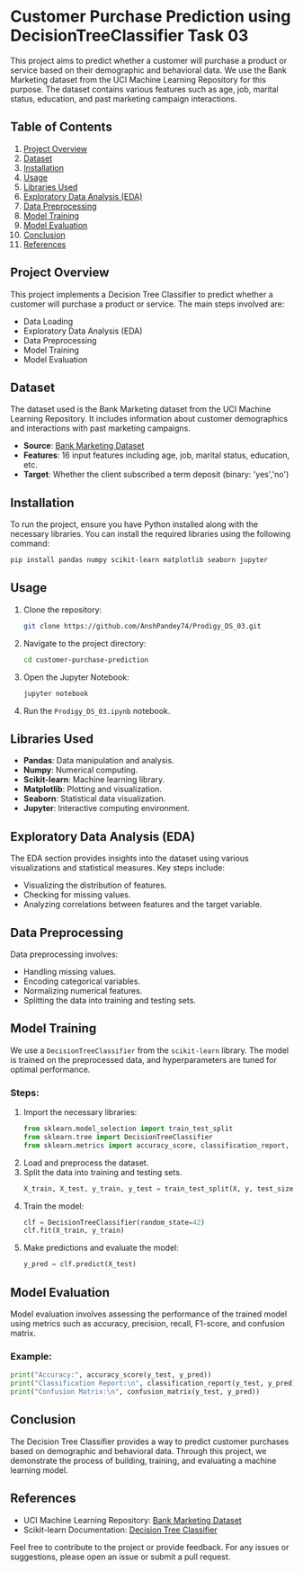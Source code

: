 # Customer Purchase Prediction using DecisionTreeClassifier Task 03

This project aims to predict whether a customer will purchase a product or service based on their demographic and behavioral data. We use the Bank Marketing dataset from the UCI Machine Learning Repository for this purpose. The dataset contains various features such as age, job, marital status, education, and past marketing campaign interactions.

## Table of Contents
1. [Project Overview](#project-overview)
2. [Dataset](#dataset)
3. [Installation](#installation)
4. [Usage](#usage)
5. [Libraries Used](#libraries-used)
6. [Exploratory Data Analysis (EDA)](#exploratory-data-analysis-eda)
7. [Data Preprocessing](#data-preprocessing)
8. [Model Training](#model-training)
9. [Model Evaluation](#model-evaluation)
10. [Conclusion](#conclusion)
11. [References](#references)

## Project Overview
This project implements a Decision Tree Classifier to predict whether a customer will purchase a product or service. The main steps involved are:
- Data Loading
- Exploratory Data Analysis (EDA)
- Data Preprocessing
- Model Training
- Model Evaluation

## Dataset
The dataset used is the Bank Marketing dataset from the UCI Machine Learning Repository. It includes information about customer demographics and interactions with past marketing campaigns.

- **Source**: [Bank Marketing Dataset](https://archive.ics.uci.edu/ml/datasets/Bank+Marketing)
- **Features**: 16 input features including age, job, marital status, education, etc.
- **Target**: Whether the client subscribed a term deposit (binary: 'yes','no')

## Installation
To run the project, ensure you have Python installed along with the necessary libraries. You can install the required libraries using the following command:
```bash
pip install pandas numpy scikit-learn matplotlib seaborn jupyter
```

## Usage
1. Clone the repository:
    ```bash
    git clone https://github.com/AnshPandey74/Prodigy_DS_03.git
    ```
2. Navigate to the project directory:
    ```bash
    cd customer-purchase-prediction
    ```
3. Open the Jupyter Notebook:
    ```bash
    jupyter notebook
    ```
4. Run the `Prodigy_DS_03.ipynb` notebook.

## Libraries Used
- **Pandas**: Data manipulation and analysis.
- **Numpy**: Numerical computing.
- **Scikit-learn**: Machine learning library.
- **Matplotlib**: Plotting and visualization.
- **Seaborn**: Statistical data visualization.
- **Jupyter**: Interactive computing environment.

## Exploratory Data Analysis (EDA)
The EDA section provides insights into the dataset using various visualizations and statistical measures. Key steps include:
- Visualizing the distribution of features.
- Checking for missing values.
- Analyzing correlations between features and the target variable.

## Data Preprocessing
Data preprocessing involves:
- Handling missing values.
- Encoding categorical variables.
- Normalizing numerical features.
- Splitting the data into training and testing sets.

## Model Training
We use a `DecisionTreeClassifier` from the `scikit-learn` library. The model is trained on the preprocessed data, and hyperparameters are tuned for optimal performance.

### Steps:
1. Import the necessary libraries:
    ```python
    from sklearn.model_selection import train_test_split
    from sklearn.tree import DecisionTreeClassifier
    from sklearn.metrics import accuracy_score, classification_report, confusion_matrix
    ```
2. Load and preprocess the dataset.
3. Split the data into training and testing sets.
    ```python
    X_train, X_test, y_train, y_test = train_test_split(X, y, test_size=0.3, random_state=42)
    ```
4. Train the model:
    ```python
    clf = DecisionTreeClassifier(random_state=42)
    clf.fit(X_train, y_train)
    ```
5. Make predictions and evaluate the model:
    ```python
    y_pred = clf.predict(X_test)
    ```

## Model Evaluation
Model evaluation involves assessing the performance of the trained model using metrics such as accuracy, precision, recall, F1-score, and confusion matrix.

### Example:
```python
print("Accuracy:", accuracy_score(y_test, y_pred))
print("Classification Report:\n", classification_report(y_test, y_pred))
print("Confusion Matrix:\n", confusion_matrix(y_test, y_pred))
```

## Conclusion
The Decision Tree Classifier provides a way to predict customer purchases based on demographic and behavioral data. Through this project, we demonstrate the process of building, training, and evaluating a machine learning model.


## References
- UCI Machine Learning Repository: [Bank Marketing Dataset](https://archive.ics.uci.edu/ml/datasets/Bank+Marketing)
- Scikit-learn Documentation: [Decision Tree Classifier](https://scikit-learn.org/stable/modules/tree.html#classification)

Feel free to contribute to the project or provide feedback. For any issues or suggestions, please open an issue or submit a pull request.
